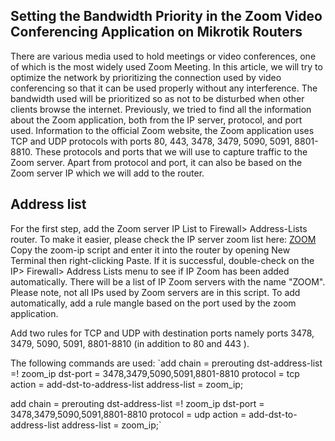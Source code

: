 ## Setting the Bandwidth Priority in the Zoom Video Conferencing Application on Mikrotik Routers
There are various media used to hold meetings or video conferences, one of which is the most widely used Zoom Meeting. In this article, we will try to optimize the network by prioritizing the connection used by video conferencing so that it can be used properly without any interference. The bandwidth used will be prioritized so as not to be disturbed when other clients browse the internet.
Previously, we tried to find all the information about the Zoom application, both from the IP server, protocol, and port used. Information to the official Zoom website, the Zoom application uses 
TCP and UDP protocols with ports 80, 443, 3478, 3479, 5090, 5091, 8801-8810. These protocols and ports that we will use to capture traffic to the Zoom server. Apart from protocol and port, it can 
also be based on the Zoom server IP which we will add to the router.
## Address list
For the first step, add the Zoom server IP List to Firewall> Address-Lists router. To make it easier, please check the IP server zoom list here: [ZOOM]()
Copy the zoom-ip script and enter it into the router by opening New Terminal then right-clicking Paste.
If it is successful, double-check on the IP> Firewall> Address Lists menu to see if IP Zoom has been added automatically. There will be a list of IP Zoom servers with the name "ZOOM".
Please note, not all IPs used by Zoom servers are in this script. To add automatically, add a rule mangle based on the port used by the zoom application.

Add two rules for TCP and UDP with destination ports namely ports 3478, 3479, 5090, 5091, 8801-8810 (in addition to 80 and 443 ).

The following commands are used:
`add chain = prerouting dst-address-list =! zoom_ip dst-port = 3478,3479,5090,5091,8801-8810 
protocol = tcp action = add-dst-to-address-list address-list = zoom_ip;
 
add chain = prerouting dst-address-list =! zoom_ip dst-port = 3478,3479,5090,5091,8801-8810 
protocol = udp action = add-dst-to-address-list address-list = zoom_ip;`
